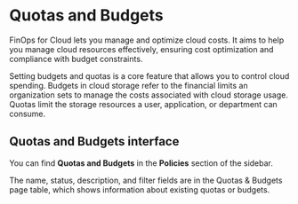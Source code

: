 # Quotas and Budgets

FinOps for Cloud lets you manage and optimize cloud costs. It aims to help you manage cloud resources effectively, ensuring cost optimization and compliance with budget constraints.&#x20;

Setting budgets and quotas is a core feature that allows you to control cloud spending. Budgets in cloud storage refer to the financial limits an organization sets to manage the costs associated with cloud storage usage. Quotas limit the storage resources a user, application, or department can consume.

## Quotas and Budgets interface

You can find **Quotas and Budgets** in the **Policies** section of the sidebar.

The name, status, description, and filter fields are in the Quotas & Budgets page table, which shows information about existing quotas or budgets.

